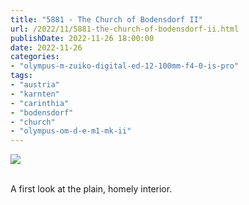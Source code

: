```yaml
---
title: "5881 - The Church of Bodensdorf II"
url: /2022/11/5881-the-church-of-bodensdorf-ii.html
publishDate: 2022-11-26 18:00:00
date: 2022-11-26
categories:
- "olympus-m-zuiko-digital-ed-12-100mm-f4-0-is-pro"
tags:
- "austria"
- "karnten"
- "carinthia"
- "bodensdorf"
- "church"
- "olympus-om-d-e-m1-mk-ii"
---
```

<div class="container">
<div class="center"><a target="_blank" href="https://d25zfm9zpd7gm5.cloudfront.net/1200x1200/2019/20190912_123748_lr.jpg"><img class="webfeedsFeaturedVisual" src="https://d25zfm9zpd7gm5.cloudfront.net/0600x0600/2019/20190912_123748_lr.jpg" /></a></div>
</div>
<br />

A first look at the plain, homely interior. 
